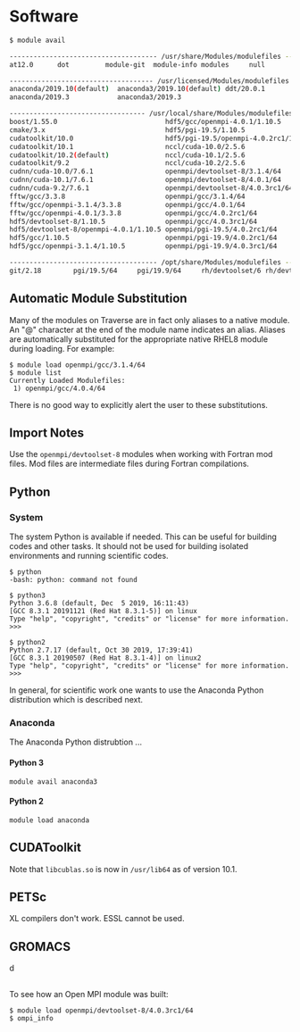 # Software

```bash
$ module avail

------------------------------------- /usr/share/Modules/modulefiles --------------------------------------
at12.0      dot         module-git  module-info modules     null        use.own

------------------------------------ /usr/licensed/Modules/modulefiles ------------------------------------
anaconda/2019.10(default)  anaconda3/2019.10(default) ddt/20.0.1
anaconda/2019.3            anaconda3/2019.3

---------------------------------- /usr/local/share/Modules/modulefiles -----------------------------------
boost/1.55.0                           hdf5/gcc/openmpi-4.0.1/1.10.5
cmake/3.x                              hdf5/pgi-19.5/1.10.5
cudatoolkit/10.0                       hdf5/pgi-19.5/openmpi-4.0.2rc1/1.10.5
cudatoolkit/10.1                       nccl/cuda-10.0/2.5.6
cudatoolkit/10.2(default)              nccl/cuda-10.1/2.5.6
cudatoolkit/9.2                        nccl/cuda-10.2/2.5.6
cudnn/cuda-10.0/7.6.1                  openmpi/devtoolset-8/3.1.4/64
cudnn/cuda-10.1/7.6.1                  openmpi/devtoolset-8/4.0.1/64
cudnn/cuda-9.2/7.6.1                   openmpi/devtoolset-8/4.0.3rc1/64
fftw/gcc/3.3.8                         openmpi/gcc/3.1.4/64
fftw/gcc/openmpi-3.1.4/3.3.8           openmpi/gcc/4.0.1/64
fftw/gcc/openmpi-4.0.1/3.3.8           openmpi/gcc/4.0.2rc1/64
hdf5/devtoolset-8/1.10.5               openmpi/gcc/4.0.3rc1/64
hdf5/devtoolset-8/openmpi-4.0.1/1.10.5 openmpi/pgi-19.5/4.0.2rc1/64
hdf5/gcc/1.10.5                        openmpi/pgi-19.9/4.0.2rc1/64
hdf5/gcc/openmpi-3.1.4/1.10.5          openmpi/pgi-19.9/4.0.3rc1/64

------------------------------------- /opt/share/Modules/modulefiles --------------------------------------
git/2.18        pgi/19.5/64     pgi/19.9/64     rh/devtoolset/6 rh/devtoolset/7 rh/devtoolset/8
```

## Automatic Module Substitution

Many of the modules on Traverse are in fact only aliases to a native module. An "@" character at the end of the module name indicates an alias. Aliases are automatically substituted for the appropriate native RHEL8 module during loading. For example:

```
$ module load openmpi/gcc/3.1.4/64
$ module list
Currently Loaded Modulefiles:
 1) openmpi/gcc/4.0.4/64
```

There is no good way to explicitly alert the user to these substitutions.

## Import Notes

Use the `openmpi/devtoolset-8` modules when working with Fortran mod files. Mod files are intermediate files during Fortran
compilations.

## Python

### System

The system Python is available if needed. This can be useful for building codes and other tasks. It should not be used for building isolated environments and running scientific codes.

```
$ python
-bash: python: command not found

$ python3
Python 3.6.8 (default, Dec  5 2019, 16:11:43) 
[GCC 8.3.1 20191121 (Red Hat 8.3.1-5)] on linux
Type "help", "copyright", "credits" or "license" for more information.
>>>

$ python2
Python 2.7.17 (default, Oct 30 2019, 17:39:41) 
[GCC 8.3.1 20190507 (Red Hat 8.3.1-4)] on linux2
Type "help", "copyright", "credits" or "license" for more information.
>>>
```

In general, for scientific work one wants to use the Anaconda Python distribution which is described next.

### Anaconda

The Anaconda Python distrubtion ...

#### Python 3

```
module avail anaconda3
```

#### Python 2

```
module load anaconda
```


## CUDAToolkit

Note that `libcublas.so` is now in `/usr/lib64` as of version 10.1.

## PETSc

XL compilers don't work. ESSL cannot be used.

## GROMACS

d

##

To see how an Open MPI module was built:

```
$ module load openmpi/devtoolset-8/4.0.3rc1/64
$ ompi_info
```

